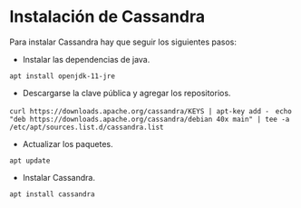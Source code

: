 # Instalación de Cassandra

Para instalar Cassandra hay que seguir los siguientes pasos:

- Instalar las dependencias de java.

`apt install openjdk-11-jre `

- Descargarse la clave pública y agregar los repositorios.

`curl https://downloads.apache.org/cassandra/KEYS | apt-key add - `
`echo "deb https://downloads.apache.org/cassandra/debian 40x main" | tee -a /etc/apt/sources.list.d/cassandra.list  `

- Actualizar los paquetes.

`apt update  `

- Instalar Cassandra.

`apt install cassandra  `
